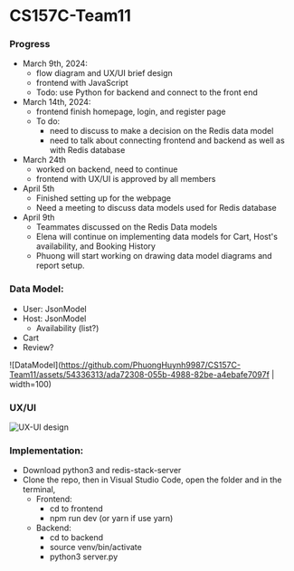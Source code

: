 # CS157C-Team11


### Progress
  - March 9th, 2024:
      - flow diagram and UX/UI brief design
      - frontend with JavaScript
      - Todo: use Python for backend and connect to the front end 
  - March 14th, 2024:
      - frontend finish homepage, login, and register page
      - To do:
         - need to discuss to make a decision on the Redis data model
         - need to talk about connecting frontend and backend as well as with Redis database
  - March 24th
      - worked on backend, need to continue
      - frontend with UX/UI is approved by all members
  - April 5th
      - Finished setting up for the webpage
      - Need a meeting to discuss data models used for Redis database
  - April 9th
      - Teammates discussed on the Redis Data models
      - Elena will continue on implementing data models for Cart, Host's availability, and Booking History
      - Phuong will start working on drawing data model diagrams and report setup.  

### Data Model:
- User: JsonModel
- Host: JsonModel
  - Availability (list?)
- Cart
- Review?

![DataModel](https://github.com/PhuongHuynh9987/CS157C-Team11/assets/54336313/ada72308-055b-4988-82be-a4ebafe7097f  | width=100)

### UX/UI

![UX-UI design](https://github.com/PhuongHuynh9987/CS157C-Team11/assets/54336313/a33ea9c2-0922-41d0-b4a3-a8184b569916 )


### Implementation:
- Download python3 and redis-stack-server
- Clone the repo, then in Visual Studio Code, open the folder and in the terminal,
   - Frontend:
      + cd to frontend
      + npm run dev (or yarn if use yarn)
   - Backend:
      + cd to backend
      + source venv/bin/activate
      + python3 server.py
